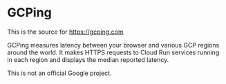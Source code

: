 # GCPing

This is the source for https://gcping.com

GCPing measures latency between your browser and various GCP regions around the
world. It makes HTTPS requests to Cloud Run services running in each region and
displays the median reported latency.

This is not an official Google project.
